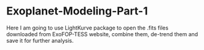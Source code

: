 # Exoplanet-Modeling-Part-1
Here I am going to use LightKurve package to open the .fits files downloaded from ExoFOP-TESS website, combine them, de-trend them and save it for further analysis. 
